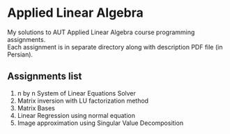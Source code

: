 # Applied Linear Algebra

My solutions to AUT Applied Linear Algebra course programming assignments.
<br>
Each assignment is in separate directory along with description PDF file (in Persian).

## Assignments list
1. n by n System of Linear Equations Solver
2. Matrix inversion with LU factorization method
3. Matrix Bases
4. Linear Regression using normal equation
4. Image approximation using Singular Value Decomposition